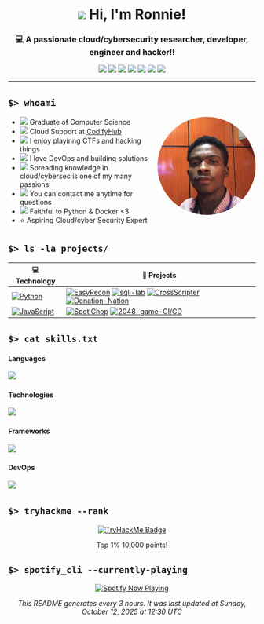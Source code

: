 <h1 align="center"><img src="https://media.giphy.com/media/hvRJCLFzcasrR4ia7z/giphy.gif" width="32"> Hi, I'm Ronnie!</h1>

<h3 align="center">💻 A passionate cloud/cybersecurity researcher, developer, engineer and hacker!!</h3>

<p align="center">
  <a href="mailto:ronnienter@gmail.com"><img src="https://img.shields.io/badge/Gmail-D14836?style=flat&logo=gmail&logoColor=white" /></a>
  <a href="mailto:ronnienter"><img src="https://img.shields.io/badge/Discord-7289DA?style=flat&logo=discord&logoColor=white" /></a>
<!--   <a href="https://instagram.com/ronskwkr"><img src="https://img.shields.io/badge/Instagram-E4405F?style=flat&logo=instagram&logoColor=white" /></a> -->
  <a href="https://twitter.com/utdronnie"><img src="https://img.shields.io/badge/Twitter-1DA1F2?style=flat&logo=twitter&logoColor=white" /></a>
  <a href="https://www.linkedin.com/in/jayronnie"><img src="https://img.shields.io/badge/LinkedIn-0077B5?style=flat&logo=linkedin&logoColor=white" /></a>
  <a href="https://www.youtube.com/channel/UC6l9_HaXquFLvwftD-vkc-w"><img src="https://img.shields.io/badge/YouTube-FF0000?style=flat&logo=youtube&logoColor=white" /></a>
  <a href="https://www.twitch.tv/ronnienter"><img src="https://img.shields.io/badge/Twitch-9146FF?style=flat&logo=twitch&logoColor=white" /></a>
  <a href="https://open.spotify.com/user/3153wddnna32moviova4utewvcui?si=70f80f36143f4ff1"><img src="https://img.shields.io/badge/Spotify-1ED760?&style=flat&logo=spotify&logoColor=white" /></a>
</p>

---

## `$> whoami`

<img src="Linkedin PP.jpeg" align="right" width="200" height="200" style="object-fit: cover; border-radius: 50%;" />

- <img src="https://emojis.slackmojis.com/emojis/images/1596524176/9908/blobhelp.png" width="16" /> Graduate of Computer Science
- <img src="https://emojis.slackmojis.com/emojis/images/1547582922/5197/party_blob.gif" width="16" /> Cloud Support at [CodifyHub](https://codifyhub.ng)
- <img src="https://emojis.slackmojis.com/emojis/images/1579644131/7581/elmofire.gif?" width="16" /> I enjoy playinng CTFs and hacking things
- <img src="https://meritt-gifs.s3-us-west-1.amazonaws.com/reaction/heart-pixel-spin.gif" width="16" /> I love DevOps and building solutions
- <img src="https://meritt-gifs.s3-us-west-1.amazonaws.com/nerd-life/matrix.gif" width="16" /> Spreading knowledge in cloud/cybersec is one of my many passions
- <img src="https://emojis.slackmojis.com/emojis/images/1620205202/35987/question-block.gif?" width="16" /> You can contact me anytime for questions
- <img src="https://emojis.slackmojis.com/emojis/images/1600706728/10521/meow_code.gif" width="16" /> Faithful to Python & Docker <3
- ⭐ Aspiring Cloud/cyber Security Expert

## `$> ls -la projects/`

<!-- START OF PROFILE STACK, DO NOT REMOVE -->
| 💻 **Technology** | 🚀 **Projects** |
| - | - |
| [![Python](https://img.shields.io/static/v1?label=&message=Python&color=3C78A9&logo=python&logoColor=FFFFFF)](https://www.python.org/) | [![EasyRecon](https://img.shields.io/static/v1?label=&message=EasyRecon&color=000605&logo=github&logoColor=FFFFFF&labelColor=000605)](https://github.com/ronnienter/EasyRecon) [![sqli-lab](https://img.shields.io/static/v1?label=&message=sqli-lab%20&color=000605&logo=github&logoColor=FFFFFF&labelColor=000605)](https://github.com/ronnienter/sqli-lab) [![CrossScripter](https://img.shields.io/static/v1?label=&message=CrossSrcipter&color=000605&logo=github&logoColor=FFFFFF&labelColor=000605)](https://github.com/ronnienter/CrossScripter) [![Donation-Nation](https://img.shields.io/static/v1?label=&message=Donation-Nation&color=000605&logo=github&logoColor=FFFFFF&labelColor=000605)](https://github.com/COE420Group4/Donation-Nation) |
| [![JavaScript](https://img.shields.io/static/v1?label=&message=JavaScript&color=F7DF1E&logo=javascript&logoColor=FFFFFF)](https://www.javascript.com) | [![SpotiChop](https://img.shields.io/static/v1?label=&message=SpotiChop&color=000605&logo=github&logoColor=FFFFFF&labelColor=000605)](https://github.com/ronnienter/SpotiChop) [![2048-game-CI/CD](https://img.shields.io/static/v1?label=&message=2048-game-CI/CD&color=000605&logo=github&logoColor=FFFFFF&labelColor=000605)](https://github.com/ronnienter/aws-2048-cicd-pipeline) |
<!-- END OF PROFILE STACK, DO NOT REMOVE -->

## `$> cat skills.txt`

#### Languages

<p align="left">
  <img src="https://skillicons.dev/icons?i=py,nodejs,html,bash,js,css,md,regex" />
</p>

#### Technologies

<p align="left">
  <img src="https://skillicons.dev/icons?i=docker,git,linux,mysql,nginx,sqlite,postgres" />
</p>

#### Frameworks

<p align="left">
  <img src="https://skillicons.dev/icons?i=bootstrap,flask" />
</p>

#### DevOps

<p align="left">
  <img src="https://skillicons.dev/icons?i=aws,cloudflare,gcp,github,githubactions" />
</p>


## `$> tryhackme --rank`

<p align="center">
  <a href="https://tryhackme.com/p/ronnie.jehu">
    <img src="https://tryhackme-badges.s3.amazonaws.com/ronnie.jehu.png" alt="TryHackMe Badge" width="400" />
  </a>
</p>
<p align="center">Top 1% 10,000 points!</p>


## `$> spotify_cli --currently-playing`

<p align="center">
  <a href="https://spotify-github-profile.kittinanx.com/api/view?uid=3153wddnna32moviova4utewvcui&redirect=true">
    <img src="https://spotify-github-profile.kittinanx.com/api/view?uid=3153wddnna32moviova4utewvcui&cover_image=true&theme=novatorem" alt="Spotify Now Playing" />
  </a>
</p>

<p align="center">
  <i>This README generates every 3 hours. It was last updated at <!--TIMESTAMP-->Sunday, October 12, 2025 at 12:30 UTC
</p>


